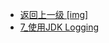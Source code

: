 - [返回上一级 [img]](后端/JavaNote/2_Java(书栈)/4_异常处理/img/)
- [7_使用JDK Logging](后端/JavaNote/2_Java(书栈)/4_异常处理/img/7_使用JDK%20Logging/)
